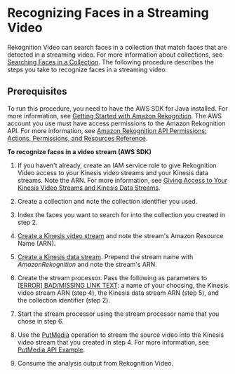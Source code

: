 # Recognizing Faces in a Streaming Video<a name="recognize-faces-in-a-video-stream"></a>

Rekognition Video can search faces in a collection that match faces that are detected in a streaming video\. For more information about collections, see [Searching Faces in a Collection](collections.md)\. The following procedure describes the steps you take to recognize faces in a streaming video\.

## Prerequisites<a name="streaming-video-prerequisites"></a>

To run this procedure, you need to have the AWS SDK for Java installed\. For more information, see [Getting Started with Amazon Rekognition](getting-started.md)\. The AWS account you use must have access permissions to the Amazon Rekognition API\. For more information, see [Amazon Rekognition API Permissions: Actions, Permissions, and Resources Reference](api-permissions-reference.md)\. 

**To recognize faces in a video stream \(AWS SDK\)**

1. If you haven't already, create an IAM service role to give Rekognition Video access to your Kinesis video streams and your Kinesis data streams\. Note the ARN\. For more information, see [Giving Access to Your Kinesis Video Streams and Kinesis Data Streams](api-streaming-video-roles.md#api-streaming-video-roles-all-stream)\.

1. Create a collection and note the collection identifier you used\.

1. Index the faces you want to search for into the collection you created in step 2\.

1. [Create a Kinesis video stream](http://docs.aws.amazon.com/kinesisvideostreams/latest/dg/gs-createstream.html) and note the stream's Amazon Resource Name \(ARN\)\.

1. [Create a Kinesis data stream](http://docs.aws.amazon.com/streams/latest/dev/learning-kinesis-module-one-create-stream.html)\. Prepend the stream name with *AmazonRekognition* and note the stream's ARN\.

1. Create the stream processor\. Pass the following as parameters to [[ERROR] BAD/MISSING LINK TEXT](API_CreateStreamProcessor.md): a name of your choosing, the Kinesis video stream ARN \(step 4\), the Kinesis data stream ARN \(step 5\), and the collection identifier \(step 2\)\.

1. Start the stream processor using the stream processor name that you chose in step 6\.

1. Use the [PutMedia](http://docs.aws.amazon.com/kinesisvideostreams/latest/dg/API_dataplane_PutMedia.html) operation to stream the source video into the Kinesis video stream that you created in step 4\. For more information, see [PutMedia API Example](http://docs.aws.amazon.com/kinesisvideostreams/latest/dg/examples-putmedia.html)\.

1. Consume the analysis output from Rekognition Video\.